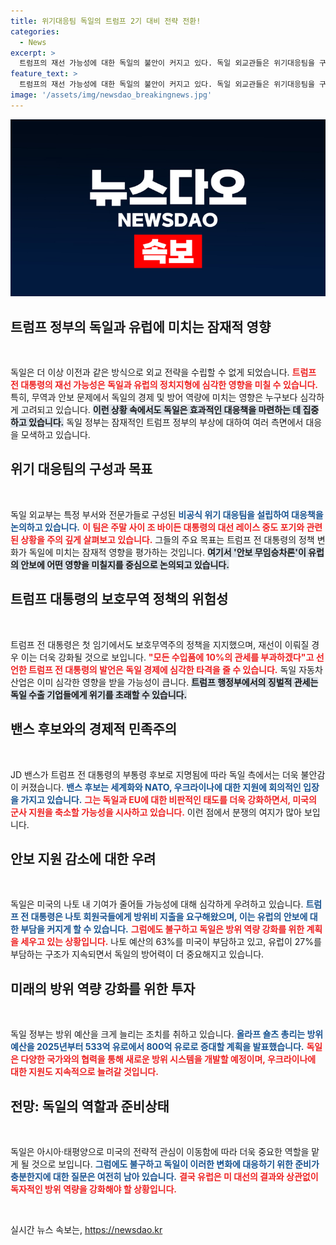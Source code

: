 ```yaml
---
title: 위기대응팀 독일의 트럼프 2기 대비 전략 전환!
categories:
  - News
excerpt: >
  트럼프의 재선 가능성에 대한 독일의 불안이 커지고 있다. 독일 외교관들은 위기대응팀을 구성, 미국의 경제적 민족주의와 NATO 지원 축소 우려에 대비 중이다. 미국 우선주의의 복귀는 독일 경제에 악재가 될 수 있다.
feature_text: >
  트럼프의 재선 가능성에 대한 독일의 불안이 커지고 있다. 독일 외교관들은 위기대응팀을 구성, 미국의 경제적 민족주의와 NATO 지원 축소 우려에 대비 중이다. 미국 우선주의의 복귀는 독일 경제에 악재가 될 수 있다.
image: '/assets/img/newsdao_breakingnews.jpg'
---
```


<p><img src="/assets/img/newsdao_breakingnews.jpg" alt="koreaapp 속보" /></p>

<h2 data-ke-size="size26">트럼프 정부의 독일과 유럽에 미치는 잠재적 영향</h2>

<p data-ke-size="size16">&nbsp;</p>

<p>독일은 더 이상 이전과 같은 방식으로 외교 전략을 수립할 수 없게 되었습니다. <b><span style="color: #ee2323;">트럼프 전 대통령의 재선 가능성은 독일과 유럽의 정치지형에 심각한 영향을 미칠 수 있습니다.</span></b> 특히, 무역과 안보 문제에서 독일의 경제 및 방어 역량에 미치는 영향은 누구보다 심각하게 고려되고 있습니다. <b><span style="background-color: #21538527;">이런 상황 속에서도 독일은 효과적인 대응책을 마련하는 데 집중하고 있습니다.</span></b> 독일 정부는 잠재적인 트럼프 정부의 부상에 대하여 여러 측면에서 대응을 모색하고 있습니다.</p>

<h2 data-ke-size="size26">위기 대응팀의 구성과 목표</h2>

<p data-ke-size="size16">&nbsp;</p>

<p>독일 외교부는 특정 부서와 전문가들로 구성된 <b><span style="color: #1a5490;">비공식 위기 대응팀을 설립하여 대응책을 논의하고 있습니다.</span></b> <b><span style="color: #ee2323;">이 팀은 주말 사이 조 바이든 대통령의 대선 레이스 중도 포기와 관련된 상황을 주의 깊게 살펴보고 있습니다.</span></b> 그들의 주요 목표는 트럼프 전 대통령의 정책 변화가 독일에 미치는 잠재적 영향을 평가하는 것입니다. <b><span style="background-color: #21538527;">여기서 '안보 무임승차론'이 유럽의 안보에 어떤 영향을 미칠지를 중심으로 논의되고 있습니다.</span></b></p>

<h2 data-ke-size="size26">트럼프 대통령의 보호무역 정책의 위험성</h2>

<p data-ke-size="size16">&nbsp;</p>

<p>트럼프 전 대통령은 첫 임기에서도 보호무역주의 정책을 지지했으며, 재선이 이뤄질 경우 이는 더욱 강화될 것으로 보입니다. <b><span style="color: #ee2323;">"모든 수입품에 10%의 관세를 부과하겠다"고 선언한 트럼프 전 대통령의 발언은 독일 경제에 심각한 타격을 줄 수 있습니다.</span></b> 독일 자동차 산업은 이미 심각한 영향을 받을 가능성이 큽니다. <b><span style="background-color: #21538527;">트럼프 행정부에서의 징벌적 관세는 독일 수출 기업들에게 위기를 초래할 수 있습니다.</span></b></p>

<h2 data-ke-size="size26">밴스 후보와의 경제적 민족주의</h2>

<p data-ke-size="size16">&nbsp;</p>

<p>JD 밴스가 트럼프 전 대통령의 부통령 후보로 지명됨에 따라 독일 측에서는 더욱 불안감이 커졌습니다. <b><span style="color: #1a5490;">밴스 후보는 세계화와 NATO, 우크라이나에 대한 지원에 회의적인 입장을 가지고 있습니다.</span></b> <b><span style="color: #ee2323;">그는 독일과 EU에 대한 비판적인 태도를 더욱 강화하면서, 미국의 군사 지원을 축소할 가능성을 시사하고 있습니다.</span></b> 이런 점에서 분쟁의 여지가 많아 보입니다.</p>

<h2 data-ke-size="size26">안보 지원 감소에 대한 우려</h2>

<p data-ke-size="size16">&nbsp;</p>

<p>독일은 미국의 나토 내 기여가 줄어들 가능성에 대해 심각하게 우려하고 있습니다. <b><span style="color: #1a5490;">트럼프 전 대통령은 나토 회원국들에게 방위비 지출을 요구해왔으며, 이는 유럽의 안보에 대한 부담을 커지게 할 수 있습니다.</span></b> <b><span style="color: #ee2323;">그럼에도 불구하고 독일은 방위 역량 강화를 위한 계획을 세우고 있는 상황입니다.</span></b> 나토 예산의 63%를 미국이 부담하고 있고, 유럽이 27%를 부담하는 구조가 지속되면서 독일의 방어력이 더 중요해지고 있습니다.</p>

<h2 data-ke-size="size26">미래의 방위 역량 강화를 위한 투자</h2>

<p data-ke-size="size16">&nbsp;</p>

<p>독일 정부는 방위 예산을 크게 늘리는 조치를 취하고 있습니다. <b><span style="color: #1a5490;">올라프 숄츠 총리는 방위 예산을 2025년부터 533억 유로에서 800억 유로로 증대할 계획을 발표했습니다.</span></b> <b><span style="color: #ee2323;">독일은 다양한 국가와의 협력을 통해 새로운 방위 시스템을 개발할 예정이며, 우크라이나에 대한 지원도 지속적으로 늘려갈 것입니다.</span></b></p>

<h2 data-ke-size="size26">전망: 독일의 역할과 준비상태</h2>

<p data-ke-size="size16">&nbsp;</p>

<p>독일은 아시아·태평양으로 미국의 전략적 관심이 이동함에 따라 더욱 중요한 역할을 맡게 될 것으로 보입니다. <b><span style="color: #1a5490;">그럼에도 불구하고 독일이 이러한 변화에 대응하기 위한 준비가 충분한지에 대한 질문은 여전히 남아 있습니다.</span></b> <b><span style="color: #ee2323;">결국 유럽은 미 대선의 결과와 상관없이 독자적인 방위 역량을 강화해야 할 상황입니다.</span></b></p>

<p data-ke-size="size16">&nbsp;</p>
실시간 뉴스 속보는, <a href="https://newsdao.kr" rel="dofollow">https://newsdao.kr</a>


